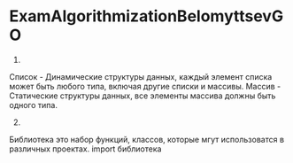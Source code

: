 # ExamAlgorithmizationBelomyttsevGO

1.
Список - Динамические структуры данных, каждый элемент списка может быть любого типа, включая другие списки и массивы.
Массив - Статические структуры данных, все элементы массива должны быть одного типа.

2.
Библиотека это набор функций, классов, которые мгут использоватся в различных проектах.
import библиотека
